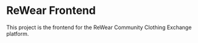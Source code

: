 # ReWear Frontend

This project is the frontend for the ReWear Community Clothing Exchange platform.
